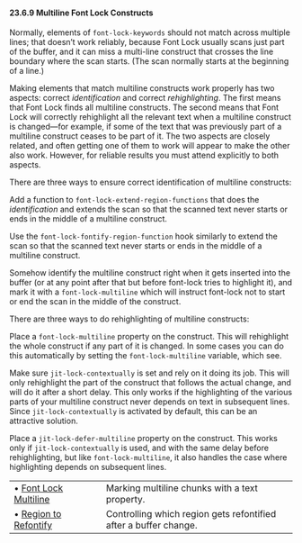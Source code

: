 

#### 23.6.9 Multiline Font Lock Constructs

Normally, elements of `font-lock-keywords` should not match across multiple lines; that doesn’t work reliably, because Font Lock usually scans just part of the buffer, and it can miss a multi-line construct that crosses the line boundary where the scan starts. (The scan normally starts at the beginning of a line.)

Making elements that match multiline constructs work properly has two aspects: correct *identification* and correct *rehighlighting*. The first means that Font Lock finds all multiline constructs. The second means that Font Lock will correctly rehighlight all the relevant text when a multiline construct is changed—for example, if some of the text that was previously part of a multiline construct ceases to be part of it. The two aspects are closely related, and often getting one of them to work will appear to make the other also work. However, for reliable results you must attend explicitly to both aspects.

There are three ways to ensure correct identification of multiline constructs:

Add a function to `font-lock-extend-region-functions` that does the *identification* and extends the scan so that the scanned text never starts or ends in the middle of a multiline construct.

Use the `font-lock-fontify-region-function` hook similarly to extend the scan so that the scanned text never starts or ends in the middle of a multiline construct.

Somehow identify the multiline construct right when it gets inserted into the buffer (or at any point after that but before font-lock tries to highlight it), and mark it with a `font-lock-multiline` which will instruct font-lock not to start or end the scan in the middle of the construct.

There are three ways to do rehighlighting of multiline constructs:

Place a `font-lock-multiline` property on the construct. This will rehighlight the whole construct if any part of it is changed. In some cases you can do this automatically by setting the `font-lock-multiline` variable, which see.

Make sure `jit-lock-contextually` is set and rely on it doing its job. This will only rehighlight the part of the construct that follows the actual change, and will do it after a short delay. This only works if the highlighting of the various parts of your multiline construct never depends on text in subsequent lines. Since `jit-lock-contextually` is activated by default, this can be an attractive solution.

Place a `jit-lock-defer-multiline` property on the construct. This works only if `jit-lock-contextually` is used, and with the same delay before rehighlighting, but like `font-lock-multiline`, it also handles the case where highlighting depends on subsequent lines.

|                                                   |    |                                                                  |
| :------------------------------------------------ | -- | :--------------------------------------------------------------- |
| • [Font Lock Multiline](Font-Lock-Multiline.html) |    | Marking multiline chunks with a text property.                   |
| • [Region to Refontify](Region-to-Refontify.html) |    | Controlling which region gets refontified after a buffer change. |
